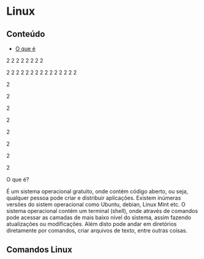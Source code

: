 # Linux

## Conteúdo
<ul>
  <li>
  <a href = "#OqueE"> O que é </a>
  </li>
</ul>
2
2
2
2
2
2
2
2

2
2
2
2
2
2
2
2
2
2
2
2
2
2
2

2

2

2

2


2



2



2


2


<section ><p id="#OqueE">O que é?</p>

  É um sistema operacional gratuito, onde contém código aberto, ou seja, qualquer pessoa pode criar e distribuir aplicações. Existem inúmeras versões do sistem operacional como Ubuntu, debian, Linux Mint etc.
  O sistema operacional contém um terminal (shell), onde através de comandos pode acessar as camadas de mais baixo nível do sistema, assim fazendo atualizações ou modificações. Além disto pode andar em diretórios diretamente por comandos, criar arquivos de texto, entre outras coisas.

</section>
  
## Comandos Linux

